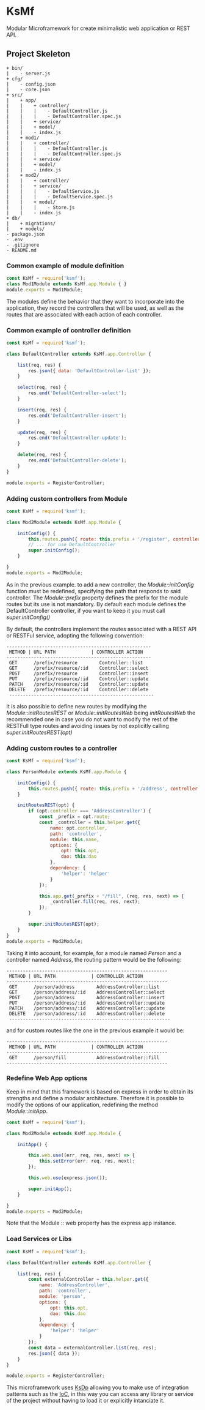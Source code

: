 # KsMf
Modular Microframework for create minimalistic web application or REST API.


## Project Skeleton

```
+ bin/
|    - server.js
+ cfg/
|    - config.json
|    - core.json
+ src/
|    + app/
|    |    + controller/
|    |    |    - DefaultController.js
|    |    |    - DefaultController.spec.js
|    |    + service/
|    |    + model/
|    |    - index.js
|    + mod1/
|    |    + controller/
|    |    |    - DefaultController.js
|    |    |    - DefaultController.spec.js
|    |    + service/
|    |    + model/
|    |    - index.js
|    + mod2/
|    |    + controller/
|    |    + service/
|    |    |    - DefaultService.js
|    |    |    - DefaultService.spec.js
|    |    + model/
|    |    |    - Store.js
|    |    - index.js
+ db/
|    + migrations/
|    + models/
- package.json
- .env
- .gitignore
- README.md

```


### Common example of module definition

```js
const KsMf = require('ksmf');
class Mod1Module extends KsMf.app.Module { }
module.exports = Mod1Module;

```

The modules define the behavior that they want to incorporate into the application, they record the controllers that will be used, as well as the routes that are associated with each action of each controller.

### Common example of controller definition
```js
const KsMf = require('ksmf');

class DefaultController extends KsMf.app.Controller {

    list(req, res) {
        res.json({ data: 'DefaultController-list' });
    }

    select(req, res) {
        res.end('DefaultController-select');
    }

    insert(req, res) {
        res.end('DefaultController-insert');
    }

    update(req, res) {
        res.end('DefaultController-update');
    }

    delete(req, res) {
        res.end('DefaultController-delete');
    }
}

module.exports = RegisterController;
```


### Adding custom controllers from Module
```js
const KsMf = require('ksmf');

class Mod2Module extends KsMf.app.Module {

    initConfig() {
        this.routes.push({ route: this.prefix + '/register', controller: 'RegisterController' });
        // ... for use DefaultController
        super.initConfig(); 
    }

}
module.exports = Mod2Module;

```
As in the previous example. to add a new controller, the *Module::initConfig* function must be redefined, specifying the path that responds to said controller. The *Module::prefix* property defines the prefix for the module routes but its use is not mandatory. By default each module defines the DefaultController controller, if you want to keep it you must call *super.initConfig()*


By default, the controllers implement the routes associated with a REST API or RESTFul service, adopting the following convention:

```
-----------------------------------------------------
 METHOD | URL PATH             | CONTROLLER ACTION
-----------------------------------------------------
 GET      /prefix/resource        Controller::list
 GET      /prefix/resource/:id    Controller::select
 POST     /prefix/resource        Controller::insert
 PUT      /prefix/resource/:id    Controller::update
 PATCH    /prefix/resource/:id    Controller::update
 DELETE   /prefix/resource/:id    Controller::delete
 -----------------------------------------------------
```

It is also possible to define new routes by modifying the *Module::initRoutesREST* or *Module::initRoutesWeb* being *initRoutesWeb* the recommended one in case you do not want to modify the rest of the RESTFull type routes and avoiding issues by not explicitly calling *super.initRoutesREST(opt)*


### Adding custom routes to a controller
```js
const KsMf = require('ksmf');

class PersonModule extends KsMf.app.Module {

    initConfig() {
        this.routes.push({ route: this.prefix + '/address', controller: 'AddressController' });
    }

    initRoutesREST(opt) {
        if (opt.controller === 'AddressController') {
            const _prefix = opt.route;
            const _controller = this.helper.get({
                name: opt.controller,
                path: 'controller',
                module: this.name,
                options: {
                    opt: this.opt,
                    dao: this.dao
                },
                dependency: {
                    'helper': 'helper'
                }
            });

            this.app.get(_prefix + "/fill", (req, res, next) => {
                _controller.fill(req, res, next);
            });
        }

        super.initRoutesREST(opt);
    }
}
module.exports = Mod2Module;

```

Taking it into account, for example, for a module named *Person* and a controller named *Address*, the routing pattern would be the following:

```
-----------------------------------------------------------
 METHOD | URL PATH             | CONTROLLER ACTION
-----------------------------------------------------------
 GET      /person/address        AddressController::list
 GET      /person/address/:id    AddressController::select
 POST     /person/address        AddressController::insert
 PUT      /person/address/:id    AddressController::update
 PATCH    /person/address/:id    AddressController::update
 DELETE   /person/address/:id    AddressController::delete
 -----------------------------------------------------------
```

and for custom routes like the one in the previous example it would be:

```
-----------------------------------------------------------
 METHOD | URL PATH             | CONTROLLER ACTION
-----------------------------------------------------------
 GET      /person/fill           AddressController::fill
-----------------------------------------------------------
```

### Redefine Web App options 
Keep in mind that this framework is based on express in order to obtain its strengths and define a modular architecture. Therefore it is possible to modify the options of our application, redefining the method *Module::initApp*.

```js
const KsMf = require('ksmf');

class Mod2Module extends KsMf.app.Module {

    initApp() {

        this.web.use((err, req, res, next) => {
            this.setError(err, req, res, next);
        });

        this.web.use(express.json());

        super.initApp(); 
    }

}
module.exports = Mod2Module;

```

Note that the Module :: web property has the express app instance.

### Load Services or Libs
```js
const KsMf = require('ksmf');

class DefaultController extends KsMf.app.Controller {

    list(req, res) {
        const externalController = this.helper.get({
            name: 'AddressController',
            path: 'controller',
            module: 'person',
            options: {
                opt: this.opt,
                dao: this.dao
            },
            dependency: {
                'helper': 'helper'
            }
        });
        const data = externalController.list(req, res);
        res.json({ data });
    }
}

module.exports = RegisterController;
```

This microframework uses [KsDp](https://github.com/ameksike/ksdp) allowing you to make use of integration patterns such as the [IoC](https://github.com/ameksike/ksdp/wiki/IoC-from-Integration-Group), in this way you can access any library or service of the project without having to load it or explicitly intanciate it.